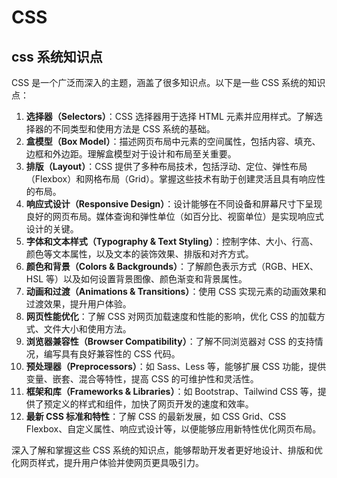 # CSS

## css 系统知识点

CSS 是一个广泛而深入的主题，涵盖了很多知识点。以下是一些 CSS 系统的知识点：

1. **选择器（Selectors）**：CSS 选择器用于选择 HTML 元素并应用样式。了解选择器的不同类型和使用方法是 CSS 系统的基础。
2. **盒模型（Box Model）**：描述网页布局中元素的空间属性，包括内容、填充、边框和外边距。理解盒模型对于设计和布局至关重要。
3. **排版（Layout）**：CSS 提供了多种布局技术，包括浮动、定位、弹性布局（Flexbox）和网格布局（Grid）。掌握这些技术有助于创建灵活且具有响应性的布局。
4. **响应式设计（Responsive Design）**：设计能够在不同设备和屏幕尺寸下呈现良好的网页布局。媒体查询和弹性单位（如百分比、视窗单位）是实现响应式设计的关键。
5. **字体和文本样式（Typography & Text Styling）**：控制字体、大小、行高、颜色等文本属性，以及文本的装饰效果、排版和对齐方式。
6. **颜色和背景（Colors & Backgrounds）**：了解颜色表示方式（RGB、HEX、HSL 等）以及如何设置背景图像、颜色渐变和背景属性。
7. **动画和过渡（Animations & Transitions）**：使用 CSS 实现元素的动画效果和过渡效果，提升用户体验。
8. **网页性能优化**：了解 CSS 对网页加载速度和性能的影响，优化 CSS 的加载方式、文件大小和使用方法。
9. **浏览器兼容性（Browser Compatibility）**：了解不同浏览器对 CSS 的支持情况，编写具有良好兼容性的 CSS 代码。
10. **预处理器（Preprocessors）**：如 Sass、Less 等，能够扩展 CSS 功能，提供变量、嵌套、混合等特性，提高 CSS 的可维护性和灵活性。
11. **框架和库（Frameworks & Libraries）**：如 Bootstrap、Tailwind CSS 等，提供了预定义的样式和组件，加快了网页开发的速度和效率。
12. **最新 CSS 标准和特性**：了解 CSS 的最新发展，如 CSS Grid、CSS Flexbox、自定义属性、响应式设计等，以便能够应用新特性优化网页布局。

深入了解和掌握这些 CSS 系统的知识点，能够帮助开发者更好地设计、排版和优化网页样式，提升用户体验并使网页更具吸引力。
